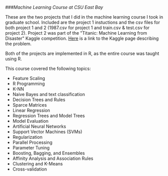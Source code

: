 ###_Machine Learning Course at CSU East Bay_

These are the two projects that I did in the machine learning course I took in graduate school. Included are the project 1 instuctions and the csv files for both project 1 and 2 (1987.csv for project 1 and train.csv & test.csv for project 2). Project 2 was part of the "Titanic: Machine Learning from Disaster" Kaggle competition. [Here](https://www.kaggle.com/c/titanic) is a link to the Kaggle page describing the problem.

Both of the projects are implemented in R, as the entire course was taught using R. 

This course covered the following topics:  
* Feature Scaling   
* R Programming   
* K-NN  
* Naive Bayes and text classification  
* Decision Trees and Rules  
* Sparce Matrices  
* Linear Regression  
* Regression Trees and Model Trees  
* Model Evaluation  
* Artificial Neural Networks  
* Support Vector Machines (SVMs)  
* Regularization  
* Parallel Processing  
* Parameter Tuning  
* Boosting, Bagging, and Ensembles  
* Affinity Analysis and Association Rules  
* Clustering and K-Means  
* Cross-validation
